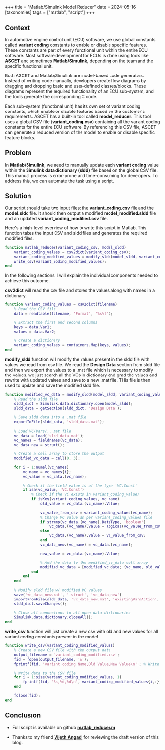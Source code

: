 +++
title = "Matlab/Simulink Model Reducer"
date = 2024-05-16
[taxonomies]
  tags = ["matlab", "script"]
+++


## Context

In automotive engine control unit (ECU) software, we use global constants called **variant coding** constants to enable or disable specific features. These constants are part of every functional unit within the entire ECU software. Most software development for ECUs is done using tools like **ASCET** and sometimes **Matlab/Simulink**, depending on the team and the specific functional unit.

Both ASCET and Matlab/Simulink are model-based code generators. Instead of writing code manually, developers create flow diagrams by dragging and dropping basic and user-defined classes/blocks. These diagrams represent the required functionality of an ECU sub-system, and the tools generate the corresponding C code.

Each sub-system (functional unit) has its own set of variant coding constants, which enable or disable features based on the customer's requirements. ASCET has a built-in tool called **model_reducer**. This tool uses a global CSV file (**variant_coding.csv**) containing all the variant coding constants for the entire ECU software. By referencing this CSV file, ASCET can generate a reduced version of the model to enable or disable specific feature blocks.

## Problem

In **Matlab/Simulink**, we need to manually update each **variant coding** value within the **Simulink data dictionary (sldd)** file based on the global CSV file. This manual process is error-prone and time-consuming for developers. To address this, we can automate the task using a script.


## Solution

Our script should take two input files: the **variant_coding.csv** file and the **model.sldd** file. It should then output a modified **model_modified.sldd** file and an updated **variant_coding_modified.csv** file.

Here's a high-level overview of how to write this script in Matlab.
This function takes the input CSV and sldd files and generates the required modified files.

```matlab
function matlab_reducer(variant_coding_csv, model_sldd)
    variant_coding_values = csv2dict(variant_coding_csv);
    variant_coding_modified_values = modify_sldd(model_sldd, variant_coding_values);
    write_csv(variant_coding_modified_values);
end
```

In the following sections, I will explain the individual components needed to achieve this outcome.

**csv2dict** will read the csv file and stores the values along with names in a dictionary.

```matlab
function variant_coding_values = csv2dict(filename)
    % Read the CSV file
    data = readtable(filename, 'Format', '%s%f');

    % Extract the first and second columns
    keys = data.Var1;
    values = data.Var2;

    % Create a dictionary
    variant_coding_values = containers.Map(keys, values);
end
```

**modify_sldd** function will modify the values present in the sldd file with values we read from csv file.
We read the **Design Data** section from sldd file and then we export the values to a .mat file which is 
necessary to modify the values. we just search all the VCs in dictionary and grad the values and rewrite with updated values and save to a
new .mat file. THis file is then used to update and save the modified sldd file.

```matlab
function modified_vc_data = modify_sldd(model_sldd, variant_coding_values)
    % Read the sldd file
    sldd_dict = Simulink.data.dictionary.open(model_sldd);
    sldd_data = getSection(sldd_dict, 'Design Data');
    
    % Save sldd data into a .mat file
    exportToFile(sldd_data, 'sldd_data.mat');
    
    % Load VC/Vars/.. mat file
    vc_data = load('sldd_data.mat');
    vc_names = fieldnames(vc_data);
    vc_data_new = struct();

    % Create a cell array to store the output
    modified_vc_data = cell(0, 3);

    for i = 1:numel(vc_names)
        vc_name = vc_names{i};
        vc_value = vc_data.(vc_name);

        % Check if the field value is of the type 'VC.Const'
        if isa(vc_value, 'VC.Const')
            % Check if the VC exists in variant_coding_values
            if isKey(variant_coding_values, vc_name)
                old_value = vc_data.(vc_name).Value;

                vc_value_from_csv = variant_coding_values(vc_name);
                % Change VC value as per variant_coding_values file
                if strcmp(vc_data.(vc_name).DataType, 'boolean')
                    vc_data.(vc_name).Value = logical(vc_value_from_csv);
                else
                    vc_data.(vc_name).Value = vc_value_from_csv;
                end
                vc_data_new.(vc_name) = vc_data.(vc_name);

                new_value = vc_data.(vc_name).Value;

                % Add the data to the modified_vc_data cell array
                modified_vc_data = [modified_vc_data; {vc_name, old_value, new_value}];
            end
        end
    end
    
    % Modify sldd file w/ modified VC values
    save('vc_data_new.mat', '-struct', 'vc_data_new')
    importFromFile(sldd_data, 'vc_data_new.mat', 'existingVarsAction', 'overwrite');
    sldd_dict.saveChanges();

    % Close all connections to all open data dictionaries
    Simulink.data.dictionary.closeAll();
end
```

**write_csv** function will just create a new csv with old and new values for all variant coding constants present in the model.
 
```matlab
function write_csv(variant_coding_modified_values)
    % Create a new CSV file with the output data
    output_filename = 'variant_coding_modified.csv';
    fid = fopen(output_filename, 'w');
    fprintf(fid, 'variant coding Name,Old Value,New Value\n'); % Write header

    % Write data to the CSV file
    for i = 1:size(variant_coding_modified_values, 1)
        fprintf(fid, '%s,%d,%d\n', variant_coding_modified_values{i,:});
    end

    fclose(fid);
end
```


## Conclusion

- Full script is available on github [**matlab_reducer.m**](https://github.com/Karthik-d-k/Karthik-d-k.github.io/blob/main/content/scripts/matlab_reducer.m)


- Thanks to my friend [**Vijeth Angadi**](https://github.com/Vijeth400) for reviewing the draft version of this blog.
